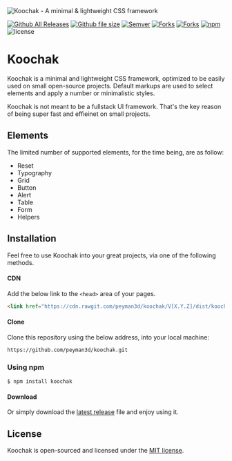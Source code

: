 <img src="https://rawgit.com/peyman3d/koochak/master/assets/readme-header.png" alt="Koochak - A minimal & lightweight CSS framework">


[![Github All Releases](https://img.shields.io/github/downloads/peyman3d/koochak/total.svg)](https://github.com/peyman3d/koochak) 
[![Github file size](https://img.shields.io/github/size/peyman3d/koochak/dist/koochak.min.css.svg)](https://github.com/peyman3d/koochak/blob/master/dist/koochak.min.css)
 [![Semver](https://img.shields.io/github/release/peyman3d/koochak.svg)](http://semver.org/spec/v2.0.0.html) [![Forks](https://img.shields.io/github/forks/peyman3d/koochak.svg?style=social&logo=github&label=Fork)](https://github.com/peyman3d/koochak/network) [![Forks](https://img.shields.io/github/stars/peyman3d/koochak.svg?style=social&logo=github&label=Stars)](https://github.com/peyman3d/koochak/stargazers) 
[![npm](https://img.shields.io/npm/dt/koochak.svg)](https://www.npmjs.com/package/koochak) ![license](https://img.shields.io/github/license/peyman3d/koochak.svg)


Koochak
=======
Koochak is a minimal and lightweight CSS framework, optimized to be easily used on small open-source projects. Default markups are used to select elements and apply a number or minimalistic styles.

Koochak is not meant to be a fullstack UI framework. That's the key reason of being super fast and effieinet on small projects.

Elements
-------
The limited number of supported elements, for the time being, are as follow:

* Reset
* Typography
* Grid
* Button
* Alert
* Table
* Form
* Helpers

Installation
----------

Feel free to use Koochak into your great projects, via one of the following methods. 

#### CDN

Add the below link to the `<head>` area of your pages.

```html
<link href="https://cdn.rawgit.com/peyman3d/koochak/V[X.Y.Z]/dist/koochak.css" rel="stylesheet" type="text/css"/>
```

#### Clone

Clone this repository using the below address, into your local machine:

```
https://github.com/peyman3d/koochak.git
```

### Using npm
```
$ npm install koochak
```

#### Download

Or simply download the [latest release](https://github.com/peyman3d/koochak/releases) file and enjoy using it.

License
-------
Koochak is open-sourced and licensed under the [MIT license](https://opensource.org/licenses/MIT).

